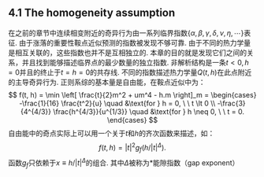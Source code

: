 ## 4.1    The homogeneity assumption
在之前的章节中连续相变附近的奇异行为由一系列临界指数$\{ \alpha, \beta, \gamma, \delta, \nu, \eta, \cdots \}$表征. 由于涨落的重要性鞍点近似预测的指数被发现不够可靠. 由于不同的热力学量是相互关联的，这些指数也并不是互相独立的. 本章的目的就是发现它们之间的关系，并且找到能够描述临界点的最少数量的独立指数. 
非解析结构是一条$t \lt 0, h = 0$并且的终止于$t = h = 0$的共存线. 不同的指数描述热力学量$Q(t, h)$在此点附近的主导奇异行为. 正则系综的基本量是自由能，在鞍点近似中为：
$$
f(t, h) = \min \left[ \frac{t}{2}m^2 + um^4 - h.m \right]_m = 
\begin{cases}
-\frac{1}{16} \frac{t^2}{u} \quad &\text{for } h = 0, \ \ t \lt 0 \\
-\frac{3}{4^{4/3}} \frac{h^{4/3}}{u^{1/3}} \quad &\text{for } h \neq 0, \ \ t = 0.
\end{cases}
$$
自由能中的奇点实际上可以用一个关于$t$和$h$的齐次函数来描述，如：
$$
f(t, h) = |t|^2 g_f(h / |t|^{\Delta}).
$$
函数$g_f$只依赖于$x \equiv h / |t|^{\Delta}$的组合. 其中$\Delta$被称为*能隙指数（gap exponent）